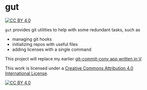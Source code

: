 # gut

[![CC BY 4.0][cc-by-shield]][cc-by]

`gut` provides git utilities to help with some redundant tasks, such as

- managing git hooks
- initializing repos with useful files
- adding licenses with a single command

This project will replace my earlier [git-commit-conv app written in V](https://github.com/santerijps/git-commit-conv).

This work is licensed under a
[Creative Commons Attribution 4.0 International License][cc-by].

[![CC BY 4.0][cc-by-image]][cc-by]

[cc-by]: http://creativecommons.org/licenses/by/4.0/
[cc-by-image]: https://i.creativecommons.org/l/by/4.0/88x31.png
[cc-by-shield]: https://img.shields.io/badge/License-CC%20BY%204.0-lightgrey.svg
